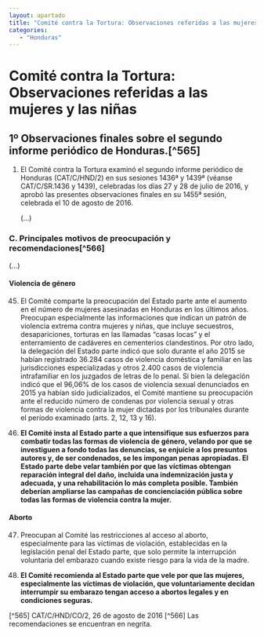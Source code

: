 ```yaml
---
layout: apartado
title: "Comité contra la Tortura: Observaciones referidas a las mujeres y las niñas"
categories:
   - "Honduras"
---
```


# Comité contra la Tortura: Observaciones referidas a las mujeres y las niñas

## 1º Observaciones finales sobre el segundo informe periódico de Honduras.[^565]

1. El Comité contra la Tortura examinó el segundo informe periódico de
Honduras (CAT/C/HND/2) en sus sesiones 1436ª y 1439ª (véanse CAT/C/SR.1436
y 1439), celebradas los días 27 y 28 de julio de 2016, y aprobó las
presentes observaciones finales en su 1455ª sesión, celebrada el 10 de
agosto de 2016.

	(…)

### C. Principales motivos de preocupación y recomendaciones[^566]

(…)

#### Violencia de género

45. El Comité comparte la preocupación del Estado parte ante el aumento en
el número de mujeres asesinadas en Honduras en los últimos años. Preocupan
especialmente las informaciones que indican un patrón de violencia extrema
contra mujeres y niñas, que incluye secuestros, desapariciones, torturas en
las llamadas “casas locas” y el enterramiento de cadáveres en cementerios
clandestinos. Por otro lado, la delegación del Estado parte indicó que solo
durante el año 2015 se habían registrado 36.284 casos de violencia
doméstica y familiar en las jurisdicciones especializadas y otros 2.400
casos de violencia intrafamiliar en los juzgados de letras de lo penal. Si
bien la delegación indicó que el 96,06% de los casos de violencia sexual
denunciados en 2015 ya habían sido judicializados, el Comité mantiene su
preocupación ante el reducido número de condenas por violencia sexual y
otras formas de violencia contra la mujer dictadas por los tribunales
durante el período examinado (arts. 2, 12, 13 y 16).

46. **El Comité insta al Estado parte a que intensifique sus esfuerzos para
combatir todas las formas de violencia de género, velando por que se
investiguen a fondo todas las denuncias, se enjuicie a los presuntos
autores y, de ser condenados, se les impongan penas apropiadas. El Estado
parte debe velar también por que las víctimas obtengan reparación integral
del daño, incluida una indemnización justa y adecuada, y una rehabilitación
lo más completa posible. También deberían ampliarse las campañas de
concienciación pública sobre todas las formas de violencia contra la mujer.**

#### Aborto

47. Preocupan al Comité las restricciones al acceso al aborto,
especialmente para las víctimas de violación, establecidas en la
legislación penal del Estado parte, que solo permite la interrupción
voluntaria del embarazo cuando existe riesgo para la vida de la madre.

48. **El Comité recomienda al Estado parte que vele por que las mujeres,
especialmente las víctimas de violación, que voluntariamente decidan
interrumpir su embarazo tengan acceso a abortos legales y en condiciones
seguras.**


[^565] CAT/C/HND/CO/2, 26 de agosto de 2016
[^566] Las recomendaciones se encuentran en negrita.
